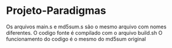 # Projeto-Paradigmas

Os arquivos main.s e md5sum.s são o mesmo arquivo com nomes diferentes.
O codigo fonte é compilado com o arquivo build.sh
O funcionamento do codigo é o mesmo do md5sum original
